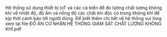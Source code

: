 Hệ thống sử dụng thiết bị IoT và các cả biến để đo lường chất lượng không khí về nhiệt độ, độ ẩm và nồng độ các chất khí độc có trong không khí để kịp thời cảnh báo tới người dùng. 
Để biết thêm chi tiết về hệ thống vui lòng xem tại file ĐỒ ÁN CỬ NHÂN HỆ THỐNG GIÁM SÁT CHẤT LƯỢNG KHÔNG KHÍ.pdf 
